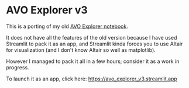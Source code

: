 # AVO Explorer v3

This is a porting of my old [AVO Explorer notebook](https://github.com/aadm/avo_explorer).

It does not have all the features of the old version because I have used Streamlit to pack it as an app, and Streamlit kinda forces you to use Altair for visualization (and I don't know Altair so well as matplotlib).

However I managed to pack it all in a few hours; consider it as a work in progress.

To launch it as an app, click here: <https://avo_explorer_v3.streamlit.app>


